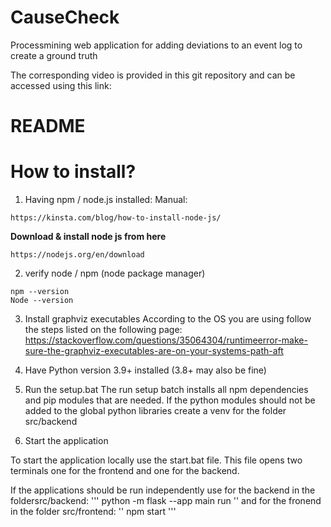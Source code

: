 # CauseCheck
Processmining web application for adding deviations to an event log to create a ground truth

The corresponding video is provided in this git repository and can be accessed using this link: 

# README


# How to install? 
1. Having npm / node.js installed: 
Manual:
```
https://kinsta.com/blog/how-to-install-node-js/
```

**Download & install node js from here**
```
https://nodejs.org/en/download
```
2. verify node / npm (node package manager)
```
npm --version
Node --version
```

3. Install graphviz executables 
    According to the OS you are using follow the steps listed on the following page: https://stackoverflow.com/questions/35064304/runtimeerror-make-sure-the-graphviz-executables-are-on-your-systems-path-aft

4. Have Python version 3.9+ installed (3.8+ may also be fine)
5. Run the setup.bat
The run setup batch installs all npm dependencies and pip modules that are needed. 
If the python modules should not be added to the global python libraries create a venv for the folder src/backend
6. Start the application

To start the application locally use the start.bat file. This file opens two terminals one for the frontend and one for the backend.

If the applications should be run independently use for the backend in the foldersrc/backend:
'''
python -m flask --app main run
''
and for the fronend in the folder src/frontend:
''
npm start
'''
